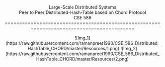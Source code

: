<p align="center">Large-Scale Distributed Systems</br>Peer to Peer Distributed-Hash-Table based on Chord Protocol</br>CSE 586
==========================================================================================

<p align="center">![Img_1](https://raw.githubusercontent.com/ramanpreet1990/CSE_586_Distributed_HashTable_CHORD/master/Resources/1.png) ![Img_2](https://raw.githubusercontent.com/ramanpreet1990/CSE_586_Distributed_HashTable_CHORD/master/Resources/2.png)
